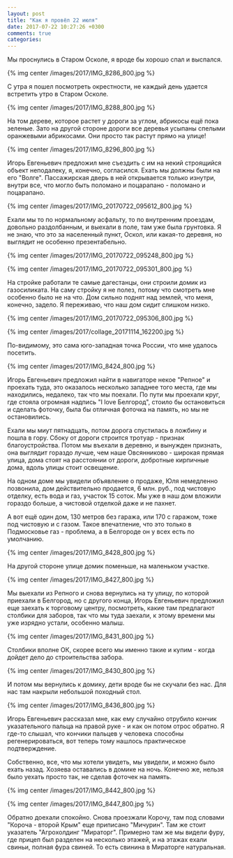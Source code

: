 ```yaml
---
layout: post
title: "Как я провёл 22 июля"
date: 2017-07-22 10:27:26 +0300
comments: true
categories: 
---
```

Мы проснулись в Старом Осколе, я вроде бы хорошо спал и выспался.

{% img center /images/2017/IMG_8286_800.jpg %}

С утра я пошел посмотреть окрестности, не каждый день удается встретить утро в Старом Осколе.
 
{% img center /images/2017/IMG_8288_800.jpg %}

На том дереве, которое растет у дороги за углом, абрикосы ещё пока зеленые. Зато на другой стороне дороги все деревья усыпаны спелыми оранжевыми абрикосами. Они просто так растут прямо на улице!

{% img center /images/2017/IMG_8296_800.jpg %}


Игорь Евгеньевич предложил мне съездить с им на некий строящийся объект неподалеку, я, конечно, согласился. Ехать мы должны были на его "Волге". Пассажирская дверь в ней открывается только изнутри, внутри все, что могло быть поломано и поцарапано - поломано и поцарапано.

{% img center /images/2017/IMG_20170722_095612_800.jpg %}

Ехали мы то по нормальному асфальту, то по внутренним проездам, довольно раздолбанным, и выехали в поле, там уже была грунтовка. Я не знаю, что это за населенный пункт, Оскол, или какая-то деревня, но выглядит не особенно презентабельно.

{% img center /images/2017/IMG_20170722_095248_800.jpg %}

{% img center /images/2017/IMG_20170722_095301_800.jpg %}

На стройке работали те самые дагестанцы, они строили домик из газосиликата. На саму стройку я не полез, потому что смотреть мне особенно было не на что. Дом сильно поднят над землей, что меня, конечно, задело. Я переживаю, что наш дом сидит слишком низко.

{% img center /images/2017/IMG_20170722_095306_800.jpg %}

{% img center /images/2017/collage_20171114_162200.jpg %}

По-видимому, это сама юго-западная точка России, что мне удалось посетить.


{% img center /images/2017/IMG_8424_800.jpg %}

Игорь Евгеньевич предложил найти в навигаторе некое "Репное" и проехать туда, это оказалось несколько западнее того места, где мы находились, недалеко, так что мы поехали. По пути мы проехали круг, где стояла огромная надпись "I love Белгород", стоило бы остановиться и сделать фоточку, была бы отличная фоточка на память, но мы не остановились.

Ехали мы миут пятнадцать, потом дорога спустилась в ложбину и пошла в гору. Сбоку от дороги строится тротуар - признак благоустройства. Потом мы въехали в деревню, и вынужден признать, она выглядит гораздо лучше, чем наше Овсянниково - широкая прямая улица, дома стоят на расстоянии от дороги, добротные кирпичные дома, вдоль улицы стоит освещение.

На одном доме мы увидели объявление о продаже, Юля немедленно позвонила, дом действительно продается, 6 млн. руб., под чистовую отделку, есть вода и газ, участок 15 соток. Мы уже в наш дом вложили гораздо больше, а чистовой отделкой даже и не пахнет.

А вот ещё один дом, 130 метров без гаража, или 170 с гаражом, тоже под чистовую и с газом. Такое впечатление, что это только в Подмосковье газ - проблема, а в Белгороде он у всех есть по умолчанию.

{% img center /images/2017/IMG_8428_800.jpg %}

На другой стороне улице домик поменьше, на маленьком участке.

{% img center /images/2017/IMG_8427_800.jpg %}

Мы выехали из Репного и снова вернулись на ту улицу, по которой приехали в Белгород, но с другого конца, Игорь Евгеньевич предложил еще заехать к торговому центру, посмотреть, какие там предлагают столбики для заборов, так что мы туда заехали, к этому времени мы уже изрядно устали, особенно малыш.

{% img center /images/2017/IMG_8431_800.jpg %}

Столбики вполне ОК, скорее всего мы именно такие и купим - когда дойдет дело до строительства забора.

{% img center /images/2017/IMG_8430_800.jpg %}

И потом мы вернулись к домику, дети вроде бы не скучали без нас. Для нас там накрыли небольшой походный стол.

{% img center /images/2017/IMG_8436_800.jpg %}

Игорь Евгеньевич рассказал мне, как ему случайно отрубило кончик указательного пальца на правой руке - и как он потом отрос обратно. Я где-то слышал, что кончики пальцев у человека способны регенерироваться, вот теперь тому нашлось практическое подтверждение. 

Собственно, все, что мы хотели увидеть, мы увидели, и можно было ехать назад. Хозяева оставались в домике на ночь. Конечно же, нельзя было уехать просто так, не сделав фоточек на память.

{% img center /images/2017/IMG_8442_800.jpg %}

{% img center /images/2017/IMG_8447_800.jpg %}

Обратно доехали спокойно. Снова проезжали Корочу, там под словами "Короча - второй Крым" еще приписано "Мичурин". Там же стоит указатель "Агрохолдинг "Мираторг". Примерно там же мы видели фуру, где прицеп был разделен на несколько этажей, и на этажах ехали свиньи, полная фура свиней. То есть свинина в Мираторге натуральная.
